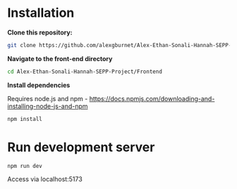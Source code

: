 # Installation

**Clone this repository:**
```Bash
git clone https://github.com/alexgburnet/Alex-Ethan-Sonali-Hannah-SEPP-Project.git
```

**Navigate to the front-end directory**
```Bash
cd Alex-Ethan-Sonali-Hannah-SEPP-Project/Frontend
```

**Install dependencies**

Requires node.js and npm - https://docs.npmjs.com/downloading-and-installing-node-js-and-npm
```Bash
npm install
```


# Run development server

```Bash
npm run dev
```

Access via localhost:5173